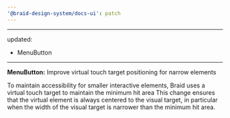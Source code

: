 ```yaml
---
'@braid-design-system/docs-ui': patch
---
```


---
updated:
  - MenuButton
---

**MenuButton:** Improve virtual touch target positioning for narrow elements

To maintain accessibility for smaller interactive elements, Braid uses a virtual touch target to maintain the minimum hit area
This change ensures that the virtual element is always centered to the visual target, in particular when the width of the visual target is narrower than the minimum hit area.
